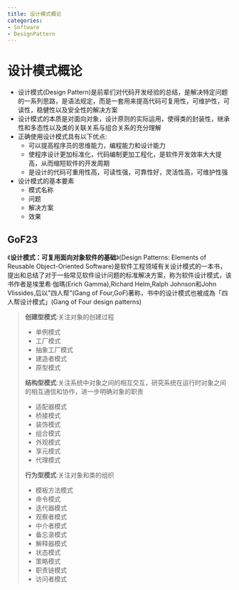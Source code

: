 ```yaml
---
title: 设计模式概论
categories:
- Software
- DesignPattern
---
```

# 设计模式概论

- 设计模式(Design Pattern)是前辈们对代码开发经验的总结，是解决特定问题的一系列思路，是语法规定，而是一套用来提高代码可复用性，可维护性，可读性，稳健性以及安全性的解决方案
- 设计模式的本质是对面向对象，设计原则的实际运用，使得类的封装性，继承性和多态性以及类的关联关系与组合关系的充分理解
- 正确使用设计模式具有以下优点:
  - 可以提高程序员的思维能力，编程能力和设计能力
  - 使程序设计更加标准化，代码编制更加工程化，是软件开发效率大大提高，从而缩短软件的开发周期
  - 是设计的代码可重用性高，可读性强，可靠性好，灵活性高，可维护性强
- 设计模式的基本要素
  - 模式名称
  - 问题
  - 解决方案
  - 效果

## GoF23

《**设计模式：可复用面向对象软件的基础**》(Design Patterns: Elements of Reusable Object-Oriented Software)是软件工程领域有关设计模式的一本书，提出和总结了对于一些常见软件设计问题的标准解决方案，称为软件设计模式，该书作者是埃里希·伽瑪(Erich Gamma),Richard Helm,Ralph Johnson和John Vlissides,后以"四人帮”(Gang of Four,GoF)著称，书中的设计模式也被成為「四人帮设计模式」(Gang of Four design patterns)

> **创建型模式**:关注对象的创建过程
>
> - 单例模式
> - 工厂模式
> - 抽象工厂模式
> - 建造者模式
> - 原型模式
>
> **结构型模式**:关注系统中对象之间的相互交互，研究系统在运行时对象之间的相互通信和协作，进一步明确对象的职责
>
> - 适配器模式
> - 桥接模式
> - 装饰模式
> - 组合模式
> - 外观模式
> - 享元模式
> - 代理模式
>
> **行为型模式**:关注对象和类的组织
>
> - 模板方法模式
> - 命令模式
> - 迭代器模式
> - 观察者模式
> - 中介者模式
> - 备忘录模式
> - 解释器模式
> - 状态模式
> - 策略模式
> - 职责链模式
> - 访问者模式
